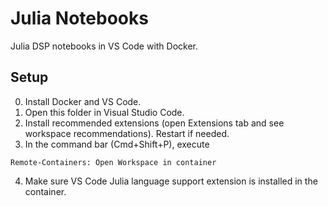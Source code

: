 # Julia Notebooks 

Julia DSP notebooks in VS Code with Docker.

## Setup

0. Install Docker and VS Code.
1. Open this folder in Visual Studio Code.
2. Install recommended extensions (open Extensions tab and see workspace recommendations). Restart if needed.
3. In the command bar (Cmd+Shift+P), execute
```
Remote-Containers: Open Workspace in container
```
4. Make sure VS Code Julia language support extension is installed in the container.
